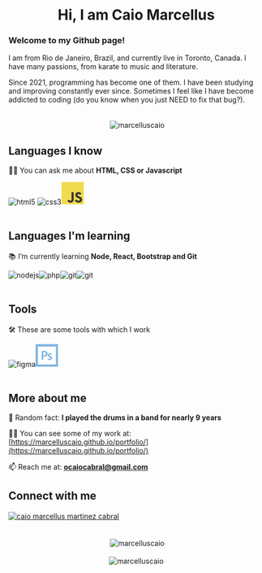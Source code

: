 <h1 align="center">Hi, I am Caio Marcellus</h1>



### Welcome to my Github page!

I am from Rio de Janeiro, Brazil, and currently live in Toronto, Canada. I have many passions, from karate to music and literature. 

Since 2021, programming has become one of them. I have been studying and improving constantly ever since. Sometimes I feel like I have become addicted to coding (do you know when you just NEED to fix that bug?).

<br>

<div align="center">&nbsp;<img align="center" height="250px" src="https://streak-stats.demolab.com/?user=marcelluscaio&theme=dracula" alt="marcelluscaio" /></div>

## Languages I know

:technologist: You can ask me about **HTML, CSS or Javascript**

<div align="left"><img src="https://cdn.jsdelivr.net/gh/devicons/devicon/icons/html5/html5-original.svg" alt="html5" width="45" height="45"/> <img src="https://cdn.jsdelivr.net/gh/devicons/devicon/icons/css3/css3-original.svg" alt="css3" width="45" height="45"/><img src="https://raw.githubusercontent.com/devicons/devicon/master/icons/javascript/javascript-original.svg" alt="javascript" width="45" height="45"/></div>

<br>

## Languages I'm learning
:books: I’m currently learning **Node, React, Bootstrap and Git**
<div align="left"><img src="https://cdn.jsdelivr.net/gh/devicons/devicon/icons/nodejs/nodejs-plain-wordmark.svg" alt="nodejs" width="45" height="45"/><img src="https://cdn.jsdelivr.net/gh/devicons/devicon/icons/react/react-original.svg" alt="php" width="45" height="45"/><img src="https://cdn.jsdelivr.net/gh/devicons/devicon/icons/bootstrap/bootstrap-original.svg" alt="git" width="45" height="45"/><img src="https://www.vectorlogo.zone/logos/git-scm/git-scm-icon.svg" alt="git" width="45" height="45"/></div>

<br>

## Tools
:hammer_and_wrench: These are some tools with which I work
<div align="left"><img src="https://www.vectorlogo.zone/logos/figma/figma-icon.svg" alt="figma" width="45" height="45"/><img src="https://raw.githubusercontent.com/devicons/devicon/master/icons/photoshop/photoshop-line.svg" alt="photoshop" width="45" height="45"/></div>

<br>

## More about me
:metal: Random fact: **I played the drums in a band for nearly 9 years**

👨‍💻 You can see some of my work at: [https://marcelluscaio.github.io/portfolio/](https://marcelluscaio.github.io/portfolio/)

📫 Reach me at: **ocaiocabral@gmail.com**

## Connect with me
<div align="left"><a href="https://linkedin.com/in/caio marcellus martinez cabral" target="blank"><img align="center" src="https://raw.githubusercontent.com/rahuldkjain/github-profile-readme-generator/master/src/images/icons/Social/linked-in-alt.svg" alt="caio marcellus martinez cabral" height="30" width="40" /></a></div>

<br>
<br>

<div align="center">&nbsp;<img align="center" height="250px" src="https://github-readme-stats.vercel.app/api?username=marcelluscaio&show_icons=true&locale=en&theme=dracula" alt="marcelluscaio" /></div>
<br>
<div align="center"><img align="center" height="250px"  src="https://github-readme-stats.vercel.app/api/top-langs?username=marcelluscaio&show_icons=true&locale=en&layout=compact&theme=dracula" alt="marcelluscaio" /></div>


